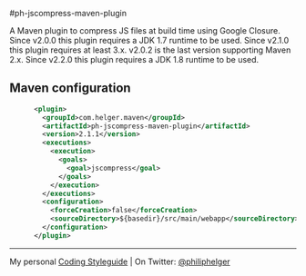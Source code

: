 #ph-jscompress-maven-plugin

A Maven plugin to compress JS files at build time using Google Closure.
Since v2.0.0 this plugin requires a JDK 1.7 runtime to be used.
Since v2.1.0 this plugin requires at least 3.x. v2.0.2 is the last version supporting Maven 2.x.
Since v2.2.0 this plugin requires a JDK 1.8 runtime to be used.  

## Maven configuration
```xml
      <plugin>
        <groupId>com.helger.maven</groupId>
        <artifactId>ph-jscompress-maven-plugin</artifactId>
        <version>2.1.1</version>
        <executions>
          <execution>
            <goals>
              <goal>jscompress</goal>
            </goals>
          </execution>
        </executions>
        <configuration>
          <forceCreation>false</forceCreation>
          <sourceDirectory>${basedir}/src/main/webapp</sourceDirectory>
        </configuration>
      </plugin>
```

---

My personal [Coding Styleguide](https://github.com/phax/meta/blob/master/CodeingStyleguide.md) |
On Twitter: <a href="https://twitter.com/philiphelger">@philiphelger</a>
